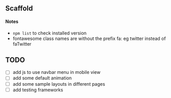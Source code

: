 ## Scaffold

#### Notes 
- `npm list` to check installed version 
- fontawesome class names are without the prefix fa: eg twitter instead of faTwitter

## TODO
- [ ] add js to use navbar menu in mobile view
- [ ] add some default animation
- [ ] add some sample layouts in different pages
- [ ] add testing frameworks
